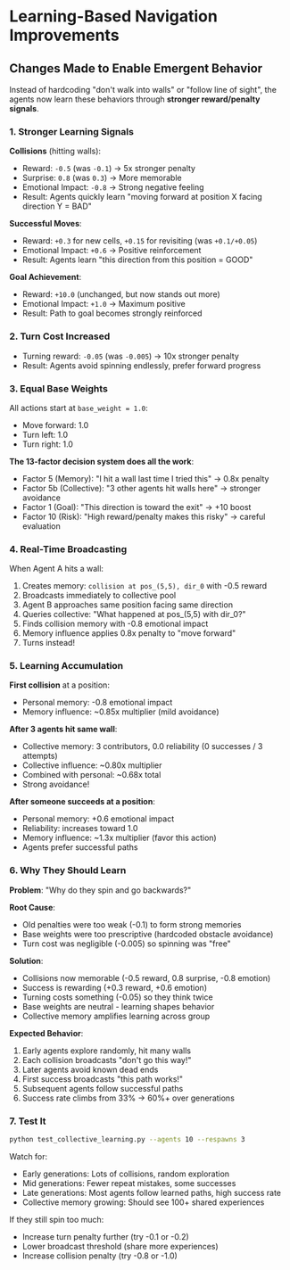 # Learning-Based Navigation Improvements

## Changes Made to Enable Emergent Behavior

Instead of hardcoding "don't walk into walls" or "follow line of sight", the agents now learn these behaviors through **stronger reward/penalty signals**.

### 1. **Stronger Learning Signals**

**Collisions** (hitting walls):
- Reward: `-0.5` (was `-0.1`) → 5x stronger penalty
- Surprise: `0.8` (was `0.3`) → More memorable
- Emotional Impact: `-0.8` → Strong negative feeling
- Result: Agents quickly learn "moving forward at position X facing direction Y = BAD"

**Successful Moves**:
- Reward: `+0.3` for new cells, `+0.15` for revisiting (was `+0.1/+0.05`)
- Emotional Impact: `+0.6` → Positive reinforcement
- Result: Agents learn "this direction from this position = GOOD"

**Goal Achievement**:
- Reward: `+10.0` (unchanged, but now stands out more)
- Emotional Impact: `+1.0` → Maximum positive
- Result: Path to goal becomes strongly reinforced

### 2. **Turn Cost Increased**

- Turning reward: `-0.05` (was `-0.005`) → 10x stronger penalty
- Result: Agents avoid spinning endlessly, prefer forward progress

### 3. **Equal Base Weights**

All actions start at `base_weight = 1.0`:
- Move forward: 1.0
- Turn left: 1.0  
- Turn right: 1.0

**The 13-factor decision system does all the work**:
- Factor 5 (Memory): "I hit a wall last time I tried this" → 0.8x penalty
- Factor 5b (Collective): "3 other agents hit walls here" → stronger avoidance
- Factor 1 (Goal): "This direction is toward the exit" → +10 boost
- Factor 10 (Risk): "High reward/penalty makes this risky" → careful evaluation

### 4. **Real-Time Broadcasting**

When Agent A hits a wall:
1. Creates memory: `collision at pos_(5,5), dir_0` with -0.5 reward
2. Broadcasts immediately to collective pool
3. Agent B approaches same position facing same direction
4. Queries collective: "What happened at pos_(5,5) with dir_0?"
5. Finds collision memory with -0.8 emotional impact
6. Memory influence applies 0.8x penalty to "move forward"
7. Turns instead!

### 5. **Learning Accumulation**

**First collision** at a position:
- Personal memory: -0.8 emotional impact
- Memory influence: ~0.85x multiplier (mild avoidance)

**After 3 agents hit same wall**:
- Collective memory: 3 contributors, 0.0 reliability (0 successes / 3 attempts)
- Collective influence: ~0.80x multiplier
- Combined with personal: ~0.68x total
- Strong avoidance!

**After someone succeeds at a position**:
- Personal memory: +0.6 emotional impact
- Reliability: increases toward 1.0
- Memory influence: ~1.3x multiplier (favor this action)
- Agents prefer successful paths

### 6. **Why They Should Learn**

**Problem**: "Why do they spin and go backwards?"

**Root Cause**: 
- Old penalties were too weak (-0.1) to form strong memories
- Base weights were too prescriptive (hardcoded obstacle avoidance)
- Turn cost was negligible (-0.005) so spinning was "free"

**Solution**:
- Collisions now memorable (-0.5 reward, 0.8 surprise, -0.8 emotion)
- Success is rewarding (+0.3 reward, +0.6 emotion)
- Turning costs something (-0.05) so they think twice
- Base weights are neutral - learning shapes behavior
- Collective memory amplifies learning across group

**Expected Behavior**:
1. Early agents explore randomly, hit many walls
2. Each collision broadcasts "don't go this way!"
3. Later agents avoid known dead ends
4. First success broadcasts "this path works!"
5. Subsequent agents follow successful paths
6. Success rate climbs from 33% → 60%+ over generations

### 7. **Test It**

```bash
python test_collective_learning.py --agents 10 --respawns 3
```

Watch for:
- Early generations: Lots of collisions, random exploration
- Mid generations: Fewer repeat mistakes, some successes
- Late generations: Most agents follow learned paths, high success rate
- Collective memory growing: Should see 100+ shared experiences

If they still spin too much:
- Increase turn penalty further (try -0.1 or -0.2)
- Lower broadcast threshold (share more experiences)
- Increase collision penalty (try -0.8 or -1.0)
